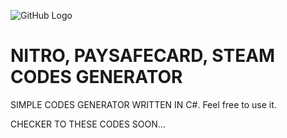![GitHub Logo](https://filmdaily.co/wp-content/uploads/2021/06/dis-01.jpg)
# NITRO, PAYSAFECARD, STEAM CODES GENERATOR
SIMPLE CODES GENERATOR WRITTEN IN C#. Feel free to use it.

CHECKER TO THESE CODES SOON...
